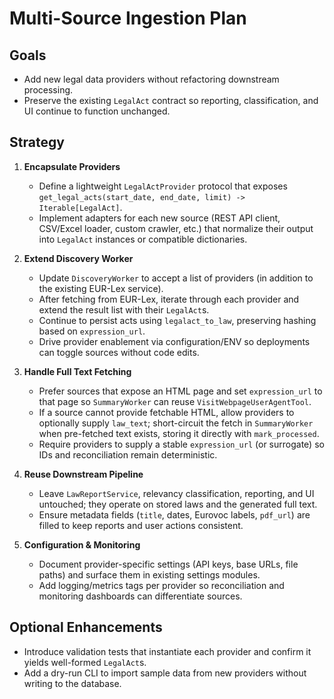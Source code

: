 # Multi-Source Ingestion Plan

## Goals
- Add new legal data providers without refactoring downstream processing.
- Preserve the existing `LegalAct` contract so reporting, classification, and UI continue to function unchanged.

## Strategy

1. **Encapsulate Providers**
   - Define a lightweight `LegalActProvider` protocol that exposes `get_legal_acts(start_date, end_date, limit) -> Iterable[LegalAct]`.
   - Implement adapters for each new source (REST API client, CSV/Excel loader, custom crawler, etc.) that normalize their output into `LegalAct` instances or compatible dictionaries.

2. **Extend Discovery Worker**
   - Update `DiscoveryWorker` to accept a list of providers (in addition to the existing EUR-Lex service).
   - After fetching from EUR-Lex, iterate through each provider and extend the result list with their `LegalAct`s.
   - Continue to persist acts using `legalact_to_law`, preserving hashing based on `expression_url`.
   - Drive provider enablement via configuration/ENV so deployments can toggle sources without code edits.

3. **Handle Full Text Fetching**
   - Prefer sources that expose an HTML page and set `expression_url` to that page so `SummaryWorker` can reuse `VisitWebpageUserAgentTool`.
   - If a source cannot provide fetchable HTML, allow providers to optionally supply `law_text`; short-circuit the fetch in `SummaryWorker` when pre-fetched text exists, storing it directly with `mark_processed`.
   - Require providers to supply a stable `expression_url` (or surrogate) so IDs and reconciliation remain deterministic.

4. **Reuse Downstream Pipeline**
   - Leave `LawReportService`, relevancy classification, reporting, and UI untouched; they operate on stored laws and the generated full text.
   - Ensure metadata fields (`title`, dates, Eurovoc labels, `pdf_url`) are filled to keep reports and user actions consistent.

5. **Configuration & Monitoring**
   - Document provider-specific settings (API keys, base URLs, file paths) and surface them in existing settings modules.
   - Add logging/metrics tags per provider so reconciliation and monitoring dashboards can differentiate sources.

## Optional Enhancements
- Introduce validation tests that instantiate each provider and confirm it yields well-formed `LegalAct`s.
- Add a dry-run CLI to import sample data from new providers without writing to the database.


